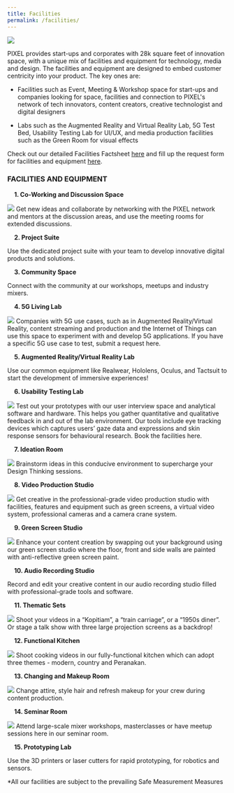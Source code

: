 ```yaml
---
title: Facilities
permalink: /facilities/
---
```

![](/images/facilities/facilities.png)

PIXEL provides start-ups and corporates with 28k square feet of innovation space, with a unique mix of facilities and equipment for technology, media and design. The facilities and equipment are designed to embed customer centricity into your product. The key ones are:

* Facilities such as Event, Meeting & Workshop space for start-ups and companies looking for space, facilities and connection to PIXEL's network of tech innovators, content creators, creative technologist and digital designers

* Labs such as the Augmented Reality and Virtual Reality Lab, 5G Test Bed, Usability Testing Lab for UI/UX, and media production facilities such as the Green Room for visual effects

Check out our detailed Facilities Factsheet [here](https://go.gov.sg/pixel-facitility-factsheet)  and fill up the request form for facilities and equipment [here](https://go.gov.sg/preqform). 



  
### FACILITIES AND EQUIPMENT


&nbsp;&nbsp;&nbsp;&nbsp;**1. Co-Working and Discussion Space**

![](/images/facilities/facilities-and-equipment/IMG_8129-discussion-hotdesk.jpg)
Get new ideas and collaborate by networking with the PIXEL network and mentors at the discussion areas, and use the meeting rooms for extended discussions.

&nbsp;&nbsp;&nbsp;&nbsp;**2. Project Suite**

Use the dedicated project suite with your team to develop innovative digital products and solutions.

&nbsp;&nbsp;&nbsp;&nbsp;**3. Community Space**

Connect with the community at our workshops, meetups and industry mixers.

&nbsp;&nbsp;&nbsp;&nbsp;**4. 5G Living Lab**

![](/images/facilities/facilities-and-equipment/SUR5918.png)
Companies with 5G use cases, such as in Augmented Reality/Virtual Reality, content streaming and production and the Internet of Things can use this space to experiment with and develop 5G applications. If you have a specific 5G use case to test, submit a request here.

&nbsp;&nbsp;&nbsp;&nbsp;**5. Augmented Reality/Virtual Reality Lab**

Use our common equipment like Realwear, Hololens, Oculus, and Tactsuit to start the development of immersive experiences!

&nbsp;&nbsp;&nbsp;&nbsp;**6. Usability Testing Lab**

![](/images/facilities/facilities-and-equipment/User-Testing-Lab_630x355.png)
Test out your prototypes with our user interview space and analytical software and hardware. This helps you gather quantitative and qualitative feedback in and out of the lab environment. Our tools include eye tracking devices which captures users’ gaze data and expressions and skin response sensors for behavioural research. Book the facilities here.

&nbsp;&nbsp;&nbsp;&nbsp;**7. Ideation Room**

![](/images/facilities/facilities-and-equipment/ideation2.jpg)
Brainstorm ideas in this conducive environment to supercharge your Design Thinking sessions.

&nbsp;&nbsp;&nbsp;&nbsp;**8. Video Production Studio** 

![](/images/facilities/facilities-and-equipment/Production-Room_630-x-355.png)
Get creative in the professional-grade video production studio with facilities, features and equipment such as green screens, a virtual video system, professional cameras and a camera crane system.

&nbsp;&nbsp;&nbsp;&nbsp;**9. Green Screen Studio**

![](/images/facilities/facilities-and-equipment/IMG_8110-green-screen-2.jpg)
Enhance your content creation by swapping out your background using our green screen studio where the floor, front and side walls are painted with anti-reflective green screen paint.

&nbsp;&nbsp;&nbsp;&nbsp;**10. Audio Recording Studio**

Record and edit your creative content in our audio recording studio filled with professional-grade tools and software.

&nbsp;&nbsp;&nbsp;&nbsp;**11. Thematic Sets**

![](/images/facilities/facilities-and-equipment/IMG_8133-theme-mtg-room-2.jpg)
Shoot your videos in a “Kopitiam”, a “train carriage”, or a “1950s diner”. Or stage a talk show with three large projection screens as a backdrop!

&nbsp;&nbsp;&nbsp;&nbsp;**12. Functional Kitchen**

![](/images/facilities/facilities-and-equipment/lv1-kitchen.jpg)
Shoot cooking videos in our fully-functional kitchen which can adopt three themes - modern, country and Peranakan.

&nbsp;&nbsp;&nbsp;&nbsp;**13. Changing and Makeup Room**

![](/images/facilities/facilities-and-equipment/IMG_8084-makeup.jpg)
Change attire, style hair and refresh makeup for your crew during content production.

&nbsp;&nbsp;&nbsp;&nbsp;**14. Seminar Room**

![](/images/facilities/facilities-and-equipment/lv2-seminar-room-1.jpg)
Attend large-scale mixer workshops, masterclasses or have meetup sessions here in our seminar room.

&nbsp;&nbsp;&nbsp;&nbsp;**15. Prototyping Lab**

Use the 3D printers or laser cutters for rapid prototyping, for robotics and sensors.

*All our facilities are subject to the prevailing Safe Measurement Measures